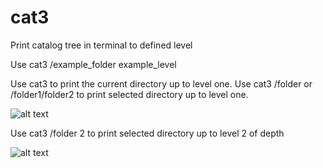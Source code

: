 # cat3
Print catalog tree in terminal to defined level

Use cat3 /example_folder example_level

Use cat3 to print  the current directory up to level one.
Use cat3 /folder or /folder1/folder2 to print selected directory up to level one.

![alt text](https://ibb.co/M5L8BNG "Example 1")

Use cat3 /folder 2 to print  selected directory up to level 2 of depth
 
 ![alt text](https://ibb.co/26mV6fc "Example 1")